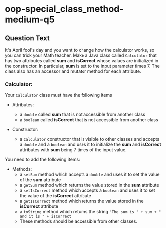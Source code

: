 # oop-special_class_method-medium-q5

## Question Text

It's April fool's day and you want to change how the calculator works, so you can trick your Math teacher. Make a Java
class called `Calculator` that has two attributes called **sum** and **isCorrect** whose values are initialized in the
constructor. In particular, **sum** is set to the input parameter times 7. The class also has an accessor and mutator
method for each attribute.

### Calculator:

Your `Calculator` class must have the following items

- Attributes:
    - a `double` called **sum** that is not accessible from another class
    - a `boolean` called **isCorrect** that is not accessible from another class

- Constructor:
    - a `Calculator` constructor that is visible to other classes and accepts a `double` and a `boolean` and uses it to
      initialize the **sum** and **isCorrect** attributes with **sum** being 7 times of the input value.

You need to add the following items:

- Methods:
    - a `setSum` method which accepts a `double` and uses it to set the value of the **sum** attribute
    - a `getSum` method which returns the value stored in the **sum** attribute
    - a `setIsCorrect` method which accepts a `boolean` and uses it to set the value of the **isCorrect** attribute
    - a `getIsCorrect` method which returns the value stored in the **isCorrect** attribute
    - a `toString` method which returns the string `"The sum is " + sum + " and it is " + isCorrect`
    - These methods should be accessible from other classes.
